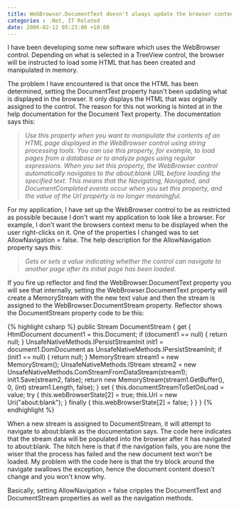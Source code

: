 ```yaml
---
title: WebBrowser.DocumentText doesn't always update the browser contents
categories : .Net, IT Related
date: 2006-02-12 05:23:00 +10:00
---
```


I have been developing some new software which uses the WebBrowser control. Depending on what is selected in a TreeView control, the browser will be instructed to load some HTML that has been created and manipulated in memory. 

The problem I have encountered is that once the HTML has been determined, setting the DocumentText property hasn't been updating what is displayed in the browser. It only displays the HTML that was orginally assigned to the control. The reason for this not working is hinted at in the help documentation for the Document Text property. The documentation says this:

> _Use this property when you want to manipulate the contents of an HTML page displayed in the WebBrowser control using string processing tools. You can use this property, for example, to load pages from a database or to analyze pages using regular expressions. When you set this property, the WebBrowser control automatically navigates to the about:blank URL before loading the specified text. This means that the Navigating, Navigated, and DocumentCompleted events occur when you set this property, and the value of the Url property is no longer meaningful._

<!--more-->

For my application, I have set up the WebBrowser control to be as restricted as possible because I don't want my application to look like a browser. For example, I don't want the browsers context menu to be displayed when the user right-clicks on it. One of the properties I changed was to set AllowNavigation = false. The help description for the AllowNavigation property says this:

> _Gets or sets a value indicating whether the control can navigate to another page after its initial page has been loaded._

If you fire up reflector and find the WebBrowser.DocumentText property you will see that internally, setting the WebBrowser.DocumentText property will create a MemoryStream with the new text value and then the stream is assigned to the WebBrowser.DocumentStream property. Reflector shows the DocumentStream property code to be this:

 {% highlight csharp %}
public Stream DocumentStream
{
    get
    {
        HtmlDocument document1 = this.Document;
        if (document1 == null)
        {
                return null;
        }
        UnsafeNativeMethods.IPersistStreamInit init1 = document1.DomDocument as UnsafeNativeMethods.IPersistStreamInit;
        if (init1 == null)
        {
                return null;
        }
        MemoryStream stream1 = new MemoryStream();
        UnsafeNativeMethods.IStream stream2 = new UnsafeNativeMethods.ComStreamFromDataStream(stream1);
        init1.Save(stream2, false);
        return new MemoryStream(stream1.GetBuffer(), 0, (int) stream1.Length, false);
    }
    set
    {
        this.documentStreamToSetOnLoad = value;
        try
        {
                this.webBrowserState[2] = true;
                this.Url = new Uri("about:blank");
        }
        finally
        {
                this.webBrowserState[2] = false;
        }
    }
}
{% endhighlight %}

When a new stream is assigned to DocumentStream, it will attempt to navigate to about:blank as the documentation says. The code here indicates that the stream data will be populated into the browser after it has navigated to about:blank. The hitch here is that if the navigation fails, you are none the wiser that the process has failed and the new document text won't be loaded. My problem with the code here is that the try block around the navigate swallows the exception, hence the document content doesn't change and you won't know why.

Basically, setting AllowNavigation = false cripples the DocumentText and DocumentStream properties as well as the navigation methods.


